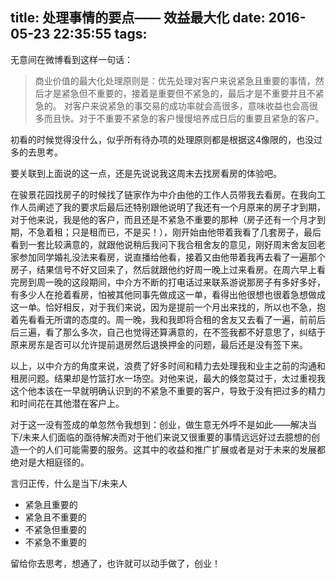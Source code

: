 title: 处理事情的要点—— 效益最大化
date: 2016-05-23 22:35:55
tags:
---

无意间在微博看到这样一句话：
> 商业价值的最大化处理原则是：优先处理对客户来说紧急且重要的事情，然后才是紧急但不重要的，接着是重要但不紧急的，最后才是不重要并且不紧急的。 对客户来说紧急的事交易的成功率就会高很多，意味收益也会高很多而且快。对于不重要不紧急的客户慢慢培养成日后的重要且紧急的客户。

<!-- more -->


初看的时候觉得没什么，似乎所有待办项的处理原则都是根据这4像限的，也没过多的去思考。

要关联到上面说的这一点，还是先说说我这周末去找房看房的体验吧。

在骏景花园找房子的时候找了链家作为中介由他的工作人员带我去看房。在我向工作人员阐述了我的要求后最后还特别跟他说明了我还有一个月原来的房子才到期，对于他来说，我是他的客户，而且还是不紧急不重要的那种（房子还有一个月才到期，不急着租；只是租而已，不是买！），刚开始由他带着我看了几套房子，最后看到一套比较满意的，就跟他说稍后我问下我合租舍友的意见，刚好周末舍友回老家参加同学婚礼没法来看房，说直播给他看，接着又由他带着我再去看了一遍那个房子，结果信号不好又回来了，然后就跟他约好周一晚上过来看房。在周六早上看完房到周一晚的这段期间，中介方不断的打电话过来联系游说那房子有多好多好，有多少人在抢着看房，怕被其他同事先做成这一单，看得出他很想也很着急想做成这一单。恰好相反，对于我们来说，因为是提前一个月出来找的，所以也不急，抱着先看看无所谓的态度的。周一晚，我和我即将合租的舍友又去看了一遍，前前后后三遍，看了那么多次，自己也觉得还算满意的，在不签我都不好意思了，纠结于原来房东是否可以允许提前退房然后退换押金的问题，最后还是没有签下来。

以上，以中介方的角度来说，浪费了好多时间和精力去处理我和业主之前的沟通和租房问题。结果却是竹篮打水一场空。对他来说，最大的倏忽莫过于，太过重视我这个他本该在一早就明确认识到的不紧急不重要的客户，导致于没有把过多的精力和时间花在其他潜在客户上。

对于这一没有签成的单忽然令我想到：创业，做生意无外呼不是如此——解决当下/未来人们面临的亟待解决而对于他们来说又很重要的事情远远好过去臆想的创造一个的人们可能需要的服务。这其中的收益和推广扩展或者是对于未来的发展都绝对是大相庭径的。

言归正传，什么是当下/未来人

- 紧急且重要的
- 紧急且不重要的
- 不紧急但重要的  
- 不紧急不重要的

留给你去思考，想通了，也许就可以动手做了，创业！